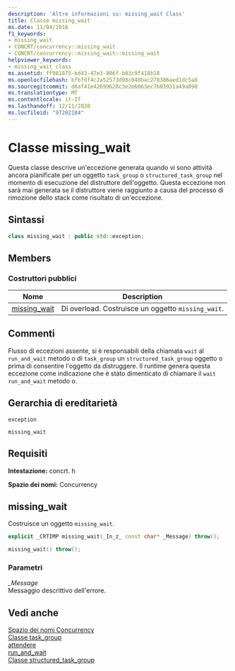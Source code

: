 ```yaml
---
description: 'Altre informazioni su: missing_wait Class'
title: Classe missing_wait
ms.date: 11/04/2016
f1_keywords:
- missing_wait
- CONCRT/concurrency::missing_wait
- CONCRT/concurrency::missing_wait::missing_wait
helpviewer_keywords:
- missing_wait class
ms.assetid: ff981875-bd43-47e3-806f-b03c9f418b18
ms.openlocfilehash: bfbfdf4c2a52573d08c048bac278386aed1dc5a8
ms.sourcegitcommit: d6af41e42699628c3e2e6063ec7b03931a49a098
ms.translationtype: MT
ms.contentlocale: it-IT
ms.lasthandoff: 12/11/2020
ms.locfileid: "97202184"
---
```

# <a name="missing_wait-class"></a>Classe missing_wait

Questa classe descrive un'eccezione generata quando vi sono attività ancora pianificate per un oggetto `task_group` o `structured_task_group` nel momento di esecuzione del distruttore dell'oggetto. Questa eccezione non sarà mai generata se il distruttore viene raggiunto a causa del processo di rimozione dello stack come risultato di un'eccezione.

## <a name="syntax"></a>Sintassi

```cpp
class missing_wait : public std::exception;
```

## <a name="members"></a>Members

### <a name="public-constructors"></a>Costruttori pubblici

|Nome|Description|
|----------|-----------------|
|[missing_wait](#ctor)|Di overload. Costruisce un oggetto `missing_wait`.|

## <a name="remarks"></a>Commenti

Flusso di eccezioni assente, si è responsabili della chiamata `wait` al `run_and_wait` metodo o di `task_group` un `structured_task_group` oggetto o prima di consentire l'oggetto da distruggere. Il runtime genera questa eccezione come indicazione che è stato dimenticato di chiamare il `wait` `run_and_wait` metodo o.

## <a name="inheritance-hierarchy"></a>Gerarchia di ereditarietà

`exception`

`missing_wait`

## <a name="requirements"></a>Requisiti

**Intestazione:** concrt. h

**Spazio dei nomi:** Concurrency

## <a name="missing_wait"></a><a name="ctor"></a> missing_wait

Costruisce un oggetto `missing_wait`.

```cpp
explicit _CRTIMP missing_wait(_In_z_ const char* _Message) throw();

missing_wait() throw();
```

### <a name="parameters"></a>Parametri

*_Message*<br/>
Messaggio descrittivo dell'errore.

## <a name="see-also"></a>Vedi anche

[Spazio dei nomi Concurrency](concurrency-namespace.md)<br/>
[Classe task_group](task-group-class.md)<br/>
[attendere](task-group-class.md)<br/>
[run_and_wait](task-group-class.md)<br/>
[Classe structured_task_group](structured-task-group-class.md)
